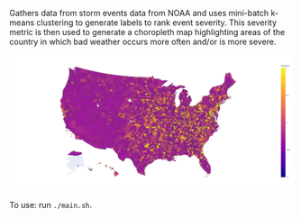 Gathers data from storm events data from NOAA and uses mini-batch k-means clustering to generate labels to rank event severity. This severity metric is then used to generate a choropleth map highlighting areas of the country in which bad weather occurs more often and/or is more severe.

![](https://github.com/VioletteVanadium/severe_weather_history_chloropleth/blob/master/map.png)

To use: run <code>./main.sh</code>.
